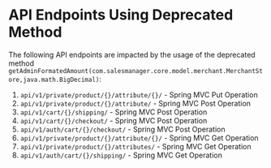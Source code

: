 
# API Endpoints Using Deprecated Method

The following API endpoints are impacted by the usage of the deprecated method `getAdminFormatedAmount(com.salesmanager.core.model.merchant.MerchantStore,java.math.BigDecimal)`:

1. `api/v1/private/product/{}/attribute/{}/` - Spring MVC Put Operation
2. `api/v1/private/product/{}/attribute/` - Spring MVC Post Operation
3. `api/v1/cart/{}/shipping/` - Spring MVC Post Operation
4. `api/v1/cart/{}/checkout/` - Spring MVC Post Operation
5. `api/v1/auth/cart/{}/checkout/` - Spring MVC Post Operation
6. `api/v1/private/product/{}/attribute/{}/` - Spring MVC Get Operation
7. `api/v1/private/product/{}/attributes/` - Spring MVC Get Operation
8. `api/v1/auth/cart/{}/shipping/` - Spring MVC Get Operation